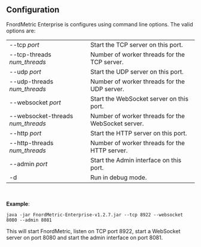 Configuration
-------------

FnordMetric Enterprise is configures using command line options. The valid options are:

<table>
  <tr>
    <td>--tcp <i>port</i></th>
    <td>
      Start the TCP server on this port.
    </td>
  </tr>
  <tr>
    <td>--tcp-threads <i>num_threads</i></th>
    <td>
      Number of worker threads for the TCP server.
    </td>
  </tr>
  <tr>
    <td>--udp <i>port</i></th>
    <td>
      Start the UDP server on this port.
    </td>
  </tr>
  <tr>
    <td>--udp-threads <i>num_threads</i></th>
    <td>
      Number of worker threads for the UDP server.
    </td>
  </tr>
  <tr>
    <td>--websocket <i>port</i></th>
    <td>
      Start the WebSocket server on this port.
    </td>
  </tr>
  <tr>
    <td>--websocket-threads <i>num_threads</i></th>
    <td>
      Number of worker threads for the WebSocket server.
    </td>
  </tr>
  <tr>
    <td>--http <i>port</i></th>
    <td>
      Start the HTTP server on this port.
    </td>
  </tr>
  <tr>
    <td>--http-threads <i>num_threads</i></th>
    <td>
      Number of worker threads for the HTTP server.
    </td>
  </tr>
  <tr>
    <td>--admin <i>port</i></th>
    <td>
      Start the Admin interface on this port.
    </td>
  </tr>
  <tr>
    <td>-d</th>
    <td>
      Run in debug mode.
    </td>
  </tr>
</table>
<br />

**Example**:

    java -jar FnordMetric-Enterprise-v1.2.7.jar --tcp 8922 --websocket 8080 --admin 8081

This will start FnordMetric, listen on TCP port 8922, start a WebSocket server on port
8080 and start the admin interface on port 8081.
